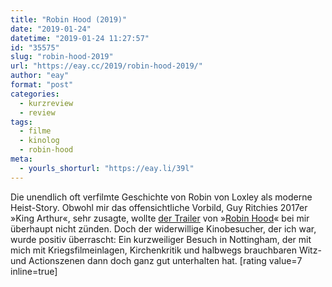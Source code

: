 ```yaml
---
title: "Robin Hood (2019)"
date: "2019-01-24"
datetime: "2019-01-24 11:27:57"
id: "35575"
slug: "robin-hood-2019"
url: "https://eay.cc/2019/robin-hood-2019/"
author: "eay"
format: "post"
categories:
  - kurzreview
  - review
tags:
  - filme
  - kinolog
  - robin-hood
meta:
  - yourls_shorturl: "https://eay.li/39l"
---
```


Die unendlich oft verfilmte Geschichte von Robin von Loxley als moderne Heist-Story. Obwohl mir das offensichtliche Vorbild, Guy Ritchies 2017er »King Arthur«, sehr zusagte, wollte [der Trailer](https://youtu.be/zwPn9ZnbCo0) von »[Robin Hood](https://www.imdb.com/title/tt4532826/)« bei mir überhaupt nicht zünden. Doch der widerwillige Kinobesucher, der ich war, wurde positiv überrascht: Ein kurzweiliger Besuch in Nottingham, der mit mich mit Kriegsfilmeinlagen, Kirchenkritik und halbwegs brauchbaren Witz- und Actionszenen dann doch ganz gut unterhalten hat. \[rating value=7 inline=true\]
